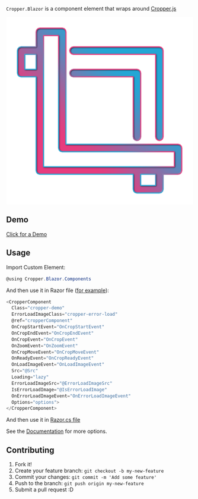 `Cropper.Blazor` is a component element that wraps around [Cropper.js](https://github.com/fengyuanchen/cropperjs)

<a target="_blank" rel="noopener noreferrer" href="src/Cropper.Blazor/Client/wwwroot/crop.png" style="
    display: flex;
    justify-content: center;
"><img src="src/Cropper.Blazor/Client/wwwroot/crop.png" alt="Cropper.Blazor" style="max-width: 100%;"></a>

## Demo

[Click for a Demo](https://durkatechnologies.github.io/Cropper.Blazor/demo)

## Usage

Import Custom Element:

```csharp
@using Cropper.Blazor.Components
```

And then use it in Razor file ([for example](https://github.com/DurkaTechnologies/Cropper.Blazor/blob/dev/src/Cropper.Blazor/Client/Pages/CropperDemo.razor)):

```csharp
<CropperComponent
  Class="cropper-demo"
  ErrorLoadImageClass="cropper-error-load"
  @ref="cropperComponent"
  OnCropStartEvent="OnCropStartEvent"
  OnCropEndEvent="OnCropEndEvent"
  OnCropEvent="OnCropEvent"
  OnZoomEvent="OnZoomEvent"
  OnCropMoveEvent="OnCropMoveEvent"
  OnReadyEvent="OnCropReadyEvent"
  OnLoadImageEvent="OnLoadImageEvent"
  Src="@Src"
  Loading="lazy"
  ErrorLoadImageSrc="@ErrorLoadImageSrc"
  IsErrorLoadImage="@IsErrorLoadImage"
  OnErrorLoadImageEvent="OnErrorLoadImageEvent"
  Options="options">
</CropperComponent>
```


And then use it in [Razor.cs file](https://github.com/DurkaTechnologies/Cropper.Blazor/blob/dev/src/Cropper.Blazor/Client/Pages/CropperDemo.razor.cs)


See the [Documentation](https://durkatechnologies.github.io/Cropper.Blazor/about) for more options.

## Contributing

1. Fork it!
2. Create your feature branch: `git checkout -b my-new-feature`
3. Commit your changes: `git commit -m 'Add some feature'`
4. Push to the branch: `git push origin my-new-feature`
5. Submit a pull request :D
